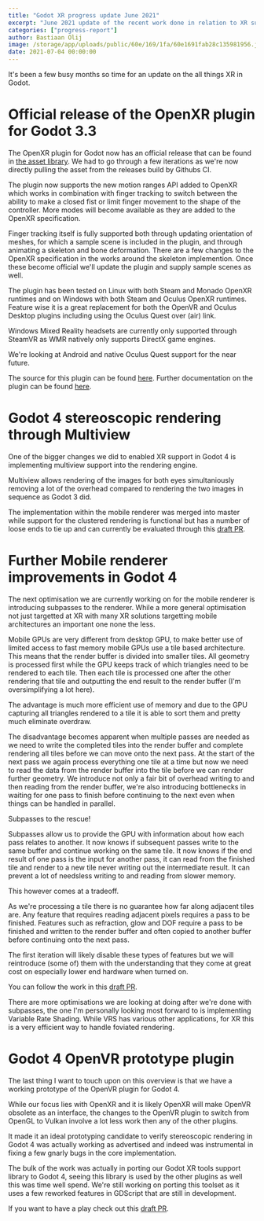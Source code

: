 ```yaml
---
title: "Godot XR progress update June 2021"
excerpt: "June 2021 update of the recent work done in relation to XR support in Godot."
categories: ["progress-report"]
author: Bastiaan Olij
image: /storage/app/uploads/public/60e/169/1fa/60e1691fab28c135981956.jpg
date: 2021-07-04 00:00:00
---
```


It's been a few busy months so time for an update on the all things XR in Godot.

# Official release of the OpenXR plugin for Godot 3.3

The OpenXR plugin for Godot now has an official release that can be found in [the asset library](https://godotengine.org/asset-library/asset/986). We had to go through a few iterations as we're now directly pulling the asset from the releases build by Githubs CI.

The plugin now supports the new motion ranges API added to OpenXR which works in combination with finger tracking to switch between the ability to make a closed fist or limit finger movement to the shape of the controller. More modes will become available as they are added to the OpenXR specification.

Finger tracking itself is fully supported both through updating orientation of meshes, for which a sample scene is included in the plugin, and through animating a skeleton and bone deformation.
There are a few changes to the OpenXR specification in the works around the skeleton implemention. Once these become official we'll update the plugin and supply sample scenes as well.

The plugin has been tested on Linux with both Steam and Monado OpenXR runtimes and on Windows with both Steam and Oculus OpenXR runtimes.
Feature wise it is a great replacement for both the OpenVR and Oculus Desktop plugins including using the Oculus Quest over (air) link.

Windows Mixed Reality headsets are currently only supported through SteamVR as WMR natively only supports DirectX game engines.

We're looking at Android and native Oculus Quest support for the near future.

The source for this plugin can be found [here](https://github.com/GodotVR/godot_openxr).
Further documentation on the plugin can be found [here](https://github.com/GodotVR/godot_openxr/wiki).

# Godot 4 stereoscopic rendering through Multiview

One of the bigger changes we did to enabled XR support in Godot 4 is implementing multiview support into the rendering engine.

Multiview allows rendering of the images for both eyes simultaniously removing a lot of the overhead compared to rendering the two images in sequence as Godot 3 did.

The implementation within the mobile renderer was merged into master while support for the clustered rendering is functional but has a number of loose ends to tie up and can currently be evaluated through this [draft PR](https://github.com/godotengine/godot/pull/49092).

# Further Mobile renderer improvements in Godot 4

The next optimisation we are currently working on for the mobile renderer is introducing subpasses to the renderer. While a more general optimisation not just targetted at XR with many XR solutions targetting mobile architectures an important one none the less.

Mobile GPUs are very different from desktop GPU, to make better use of limited access to fast memory mobile GPUs use a tile based architecture. This means that the render buffer is divided into smaller tiles.
All geometry is processed first while the GPU keeps track of which triangles need to be rendered to each tile. Then each tile is processed one after the other rendering that tile and outputting the end result to the render buffer (I'm oversimplifying a lot here).

The advantage is much more efficient use of memory and due to the GPU capturing all triangles rendered to a tile it is able to sort them and pretty much eliminate overdraw.

The disadvantage becomes apparent when multiple passes are needed as we need to write the completed tiles into the render buffer and complete rendering all tiles before we can move onto the next pass.
At the start of the next pass we again process everything one tile at a time but now we need to read the data from the render buffer into the tile before we can render further geometry.
We introduce not only a fair bit of overhead writing to and then reading from the render buffer, we're also introducing bottlenecks in waiting for one pass to finish before continuing to the next even when things can be handled in parallel.

Subpasses to the rescue!

Subpasses allow us to provide the GPU with information about how each pass relates to another.
It now knows if subsequent passes write to the same buffer and continue working on the same tile.
It now knows if the end result of one pass is the input for another pass, it can read from the finished tile and render to a new tile never writing out the intermediate result.
It can prevent a lot of needsless writing to and reading from slower memory.

This however comes at a tradeoff.

As we're processing a tile there is no guarantee how far along adjacent tiles are. Any feature that requires reading adjacent pixels requires a pass to be finished.
Features such as refraction, glow and DOF require a pass to be finished and written to the render buffer and often copied to another buffer before continuing onto the next pass.

The first iteration will likely disable these types of features but we will reintroduce (some of) them with the understanding that they come at great cost on especially lower end hardware when turned on.

You can follow the work in this [draft PR](https://github.com/godotengine/godot/pull/49924).

There are more optimisations we are looking at doing after we're done with subpasses, the one I'm personally looking most forward to is implementing Variable Rate Shading.
While VRS has various other applications, for XR this is a very efficient way to handle foviated rendering.

# Godot 4 OpenVR prototype plugin

The last thing I want to touch upon on this overview is that we have a working prototype of the OpenVR plugin for Godot 4.

While our focus lies with OpenXR and it is likely OpenXR will make OpenVR obsolete as an interface, the changes to the OpenVR plugin to switch from OpenGL to Vulkan involve a lot less work then any of the other plugins.

It made it an ideal prototyping candidate to verify stereoscopic rendering in Godot 4 was actually working as advertised and indeed was instrumental in fixing a few gnarly bugs in the core implementation.

The bulk of the work was actually in porting our Godot XR tools support library to Godot 4, seeing this library is used by the other plugins as well this was time well spend.
We're still working on porting this toolset as it uses a few reworked features in GDScript that are still in development.

If you want to have a play check out this [draft PR](https://github.com/GodotVR/godot_openvr/pull/123).
